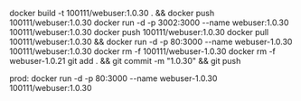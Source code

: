 docker build -t 100111/webuser:1.0.30 . && docker push 100111/webuser:1.0.30
docker run -d -p 3002:3000 --name webuser:1.0.30 100111/webuser:1.0.30
docker push 100111/webuser:1.0.30
docker pull 100111/webuser:1.0.30  && docker run -d -p 80:3000 --name webuser-1.0.30 100111/webuser:1.0.30
docker rm -f 100111/webuser-1.0.30
docker rm -f webuser-1.0.21
git add . && git commit -m "1.0.30" && git push

prod: 
docker run -d -p 80:3000 --name webuser-1.0.30 100111/webuser:1.0.30
